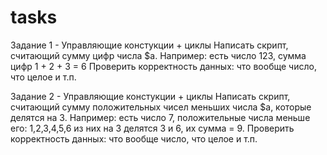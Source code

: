 # tasks

Задание 1 - Управляющие констукции + циклы 
Написать скрипт, считающий сумму цифр числа $a. Например: есть число 123, сумма цифр 1 + 2 + 3 = 6 
Проверить корректность данных: что вообще число, что целое и т.п.

Задание 2 - Управляющие констукции + циклы
Написать скрипт, считающий сумму положительных чисел меньших числа $a, которые делятся на 3. Например: есть число 7, положительные числа меньше его: 1,2,3,4,5,6 из них на 3 делятся 3 и 6, их сумма = 9.
Проверить корректность данных: что вообще число, что целое и т.п.
